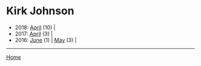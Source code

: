 # Kirk Johnson

  * 2018: 
      [April](./kirk-johnson-2018-04.md) (10) | 
  * 2017: 
      [April](./kirk-johnson-2017-04.md) (3) | 
  * 2016: 
      [June](./kirk-johnson-2016-06.md) (1) | 
      [May](./kirk-johnson-2016-05.md) (3) | 

----

[Home](../)
